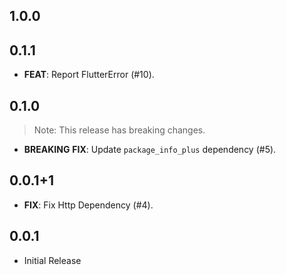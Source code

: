 ## 1.0.0

## 0.1.1

 - **FEAT**: Report FlutterError (#10).

## 0.1.0

> Note: This release has breaking changes.

 - **BREAKING** **FIX**: Update `package_info_plus` dependency (#5).

## 0.0.1+1

 - **FIX**: Fix Http Dependency (#4).

## 0.0.1

* Initial Release
